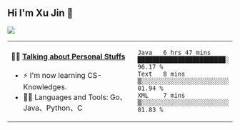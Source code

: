 
## Hi I'm Xu Jin 👋
![](https://komarev.com/ghpvc/?username=jiayouxujin&color=brightgreen&label=PROFILE+VIEWS)



<table align="center">
<tr>
<td valign="top" width="60%">

#### 🏋️‍♀️ <a href="https://github.com/jiayouxujin" target="_blank">Talking about Personal Stuffs</a>
<!-- recent_releases starts -->

- ⚡  I'm now learning CS-Knowledges.  
- 🏊‍♂️ Languages and Tools: Go、Java、Python、C
<!-- recent_releases ends -->
</td>
<td>
 
<!--START_SECTION:waka-->
```text
Java   6 hrs 47 mins   ████████████████████████░   96.17 % 
Text   8 mins          ▒░░░░░░░░░░░░░░░░░░░░░░░░   01.94 % 
XML    7 mins          ▒░░░░░░░░░░░░░░░░░░░░░░░░   01.83 % 
```
<!--END_SECTION:waka-->
 
</td>
</tr>
</table>





